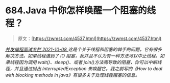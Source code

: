 <!--yml
category: 未分类
date: 0001-01-01 00:00:00
--->

# 684.Java 中你怎样唤醒一个阻塞的线程？

> 原文：[https://zwmst.com/4537.html](https://zwmst.com/4537.html)

   [ *并发编程面试专栏* ](https://zwmst.com/%e5%b9%b6%e5%8f%91%e7%bc%96%e7%a8%8b%e9%9d%a2%e8%af%95%e4%b8%93%e6%a0%8f)*[ <time datetime="2021-10-09T00:02:31+08:00"> 2021-10-08 </time> ](https://zwmst.com/4537.html)  这是个关于线程和阻塞的棘手的问题，它有很多解决方法。如果线程遇到了 IO 阻塞，我并且不认为有一种方法可以中止线程。如果线程因为调用 wait()、sleep()、或者 join()方法而导致的阻塞，你可以中断线程，并且通过抛出 InterruptedException 来唤醒它。我之前写的《How to deal with blocking methods in java》有很多关于处理线程阻塞的信息。*